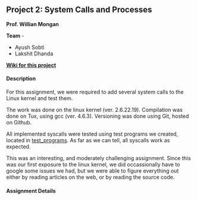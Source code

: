 ## Project 2: System Calls and Processes ##

**Prof. Willian Mongan**

**Team** - 
* Ayush Sobti  
* Lakshit Dhanda

[**Wiki for this project**](https://github.com/xbonez/CS-370/wiki/Project-2)

#### Description ####

For this assignment, we were required to add several system calls to the
Linux kernel and test them.

The work was done on the linux kernel (ver. 2.6.22.19). 
Compilation was done on Tux, using gcc (ver. 4.6.3).
Versioning was done using Git, hosted on Github.

All implemented syscalls were tested using test programs we created, located
in [test_programs](https://github.com/xbonez/CS-370/tree/P2/test_programs). As far as we can tell, all syscalls work as expected.

This was an interesting, and moderately challenging assignment. Since this
was our first exposure to the linux kernel, we did occassionally have to
google some issues we had, but we were able to figure everything out either
by reading articles on the web, or by reading the source code.


#### Assignment Details ####

